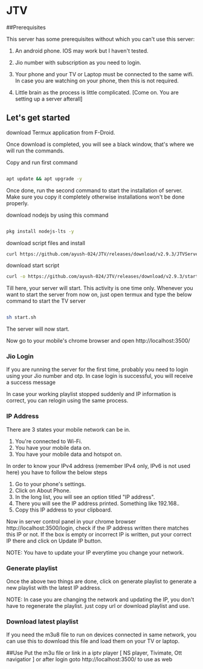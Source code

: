 # JTV

##Prerequisites

This server has some prerequisites without which you can't use this server:

1. An android phone. IOS may work but I haven't tested.

1. Jio number with subscription as you need to login.

1. Your phone and your TV or Laptop must be connected to the same wifi. In case you are watching on your phone, then this is not required.

1. Little brain as the process is little complicated. [Come on. You are setting up a server afterall]

## Let's get started

download Termux application from F-Droid.

Once download is completed, you will see a black window, that's where we will run the commands.

Copy and run first command

```bash

apt update && apt upgrade -y

```

Once done, run the second command to start the installation of server. Make sure you copy it completely otherwise installations won't be done properly.

download nodejs by using this command

```bash

pkg install nodejs-lts -y

````
download script files and install

```bash
curl https://github.com/ayush-024/JTV/releases/download/v2.9.3/JTVServer.zip && unzip JTVServer.zip && rm JTVServer.zip
```
download start script
```bash
curl -o https://github.com/ayush-024/JTV/releases/download/v2.9.3/start.sh && sh start.sh
```
Till here, your server will start. This activity is one time only. Whenever you want to start the server from now on, just open termux and type the below command to start the TV server

```bash

sh start.sh

```

The server will now start.

Now go to your mobile's chrome browser and open http://localhost:3500/

### Jio Login

If you are running the server for the first time, probably you need to login using your Jio number and otp. In case login is successful, you will receive a success message

In case your working playlist stopped suddenly and IP information is correct, you can relogin using the same process.

### IP Address
There are 3 states your mobile network can be in.

1. You're connected to Wi-Fi.
1. You have your mobile data on.
1. You have your mobile data and hotspot on.

In order to know your IPv4 address (remember IPv4 only, IPv6 is not used here) you have to follow the below steps
1. Go to your phone's settings.
1. Click on About Phone.
1. In the long list, you will see an option titled "IP address".
1. There you will see the IP address printed. Something like 192.168.*.*
1. Copy this IP address to your clipboard.

Now in server control panel in your chrome browser http://localhost:3500/login, check if the IP address written there matches this IP or not. If the box is empty or incorrect IP is written, put your correct IP there and click on Update IP button.<br>

NOTE: You have to update your IP everytime you change your network.

### Generate playlist

Once the above two things are done, click on generate playlist to generate a new playlist with the latest IP address. <br>

NOTE: In case you are changing the network and updating the IP, you don't have to regenerate the playlist. just copy url or download playlist and use.

### Download latest playlist

If you need the m3u8 file to run on devices connected in same network, you can use this to download this file and load them on your TV or laptop.<br>

##Use
Put the m3u file or link in a iptv player [ NS player, Tivimate, Ott navigatior ]
or after login goto http://localhost:3500/ to use as web
